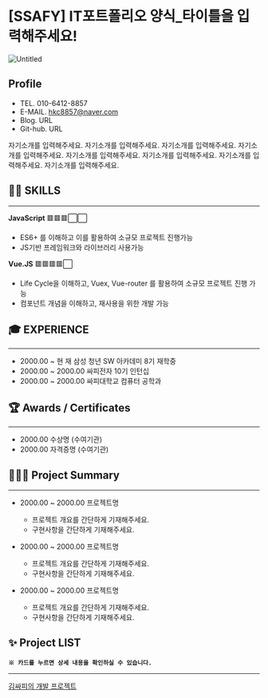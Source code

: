 # [SSAFY] IT포트폴리오 양식_타이틀을 입력해주세요!

![Untitled](Untitled.png)

## Profile

- TEL.            010-6412-8857
- E-MAIL.      hkc8857@naver.com
- Blog.          URL
- Git-hub.     URL

자기소개를 입력해주세요. 자기소개를 입력해주세요. 자기소개를 입력해주세요. 자기소개를 입력해주세요. 자기소개를 입력해주세요. 자기소개를 입력해주세요. 자기소개를 입력해주세요. 자기소개를 입력해주세요. 

## 👨‍💻 **SKILLS**

---

**JavaScript** 🟥🟥🟥⬜⬜

- ES6+ 를 이해하고 이를 활용하여 소규모 프로젝트 진행가능
- JS기반 프레임워크와 라이브러리 사용가능

**Vue.JS**      🟥🟥🟥🟥⬜

- Life Cycle을 이해하고, Vuex, Vue-router 를 활용하여 소규모 프로젝트 진행 가능
- 컴포넌트 개념을 이해하고, 재사용을 위한 개발 가능

## 🎓 EXPERIENCE

---

- 2000.00 ~ 현     재    삼성 청년 SW 아카데미 8기 재학중
- 2000.00 ~ 2000.00    싸피전자 10기 인턴십
- 2000.00 ~ 2000.00    싸피대학교 컴퓨터 공학과

## 🏆 Awards / Certificates

---

- 2000.00     수상명  (수여기관)
- 2000.00     자격증명 (수여기관)

## 👨🏻‍💻 Project Summary

---

- 2000.00 ~ 2000.00    프로젝트명
    - 프로젝트 개요를 간단하게 기재해주세요.
    - 구현사항을 간단하게 기재해주세요.
- 2000.00 ~ 2000.00    프로젝트명
    - 프로젝트 개요를 간단하게 기재해주세요.
    - 구현사항을 간단하게 기재해주세요.

- 2000.00 ~ 2000.00    프로젝트명
    - 프로젝트 개요를 간단하게 기재해주세요.
    - 구현사항을 간단하게 기재해주세요.

## ✨ Project LIST

**`※ 카드를 누르면 상세 내용을 확인하실 수 있습니다.`** 

---

[김싸피의 개발 프로젝트](%E1%84%80%E1%85%B5%E1%86%B7%E1%84%8A%E1%85%A1%E1%84%91%E1%85%B5%E1%84%8B%E1%85%B4%20%E1%84%80%E1%85%A2%E1%84%87%E1%85%A1%E1%86%AF%20%E1%84%91%E1%85%B3%E1%84%85%E1%85%A9%E1%84%8C%E1%85%A6%E1%86%A8%E1%84%90%E1%85%B3%2030d781ef02ed415e908082ddd0636383.csv)
